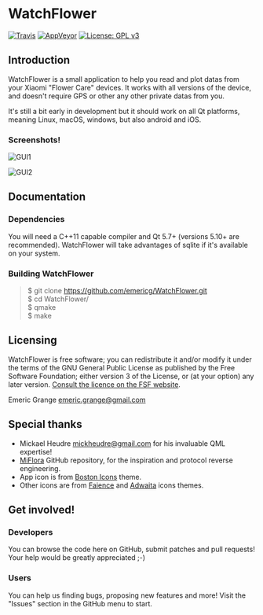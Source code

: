 WatchFlower
===========

[![Travis](https://img.shields.io/travis/emericg/WatchFlower.svg?style=flat-square)](https://travis-ci.org/emericg/WatchFlower)
[![AppVeyor](https://img.shields.io/appveyor/ci/emericg/WatchFlower.svg?style=flat-square)](https://ci.appveyor.com/project/emericg/watchflower)
[![License: GPL v3](https://img.shields.io/badge/license-GPL%20v3-blue.svg&style=flat-square)](http://www.gnu.org/licenses/gpl-3.0)


## Introduction

WatchFlower is a small application to help you read and plot datas from your Xiaomi "Flower Care" devices.
It works with all versions of the device, and doesn't require GPS or other any other private datas from you.

It's still a bit early in development but it should work on all Qt platforms, meaning Linux, macOS, windows, but also android and iOS.

### Screenshots!

![GUI1](https://i.imgur.com/8pCBU8E.png)

![GUI2](https://i.imgur.com/kSpTzBd.png)


## Documentation

### Dependencies

You will need a C++11 capable compiler and Qt 5.7+ (versions 5.10+ are recommended).
WatchFlower will take advantages of sqlite if it's available on your system.

### Building WatchFlower

> $ git clone https://github.com/emericg/WatchFlower.git  
> $ cd WatchFlower/  
> $ qmake  
> $ make  


## Licensing

WatchFlower is free software; you can redistribute it and/or modify it under the terms of the GNU General Public License as published by the Free Software Foundation; either version 3 of the License, or (at your option) any later version.
[Consult the licence on the FSF website](http://www.gnu.org/licenses/gpl-3.0.txt).

Emeric Grange <emeric.grange@gmail.com>


## Special thanks

* Mickael Heudre <mickheudre@gmail.com> for his invaluable QML expertise!
* [MiFlora](https://github.com/open-homeautomation/miflora) GitHub repository, for the inspiration and protocol reverse engineering.
* App icon is from [Boston Icons](https://diazchris.deviantart.com/art/Boston-Icons-558741523) theme.
* Other icons are from [Faience](https://tiheum.deviantart.com/art/Faience-icon-theme-255099649) and [Adwaita](https://github.com/GNOME/adwaita-icon-theme) icons themes.


## Get involved!

### Developers

You can browse the code here on GitHub, submit patches and pull requests! Your help would be greatly appreciated ;-)

### Users

You can help us finding bugs, proposing new features and more! Visit the "Issues" section in the GitHub menu to start.

